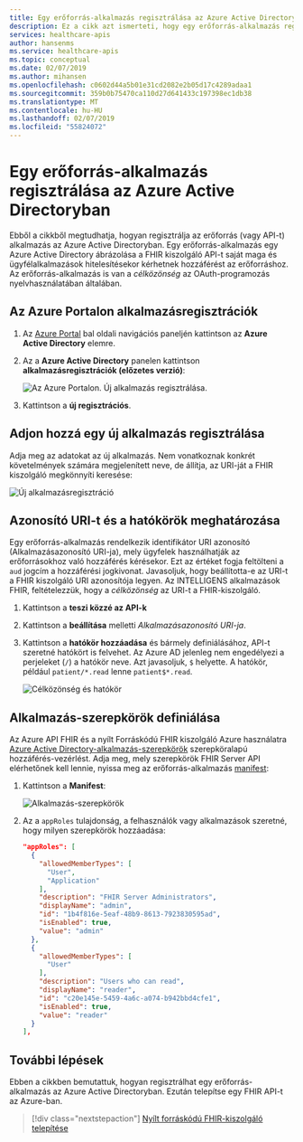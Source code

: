 ```yaml
---
title: Egy erőforrás-alkalmazás regisztrálása az Azure Active Directory - FHIR az Azure API-hoz
description: Ez a cikk azt ismerteti, hogy egy erőforrás-alkalmazás regisztrálása az Azure Active Directory.
services: healthcare-apis
author: hansenms
ms.service: healthcare-apis
ms.topic: conceptual
ms.date: 02/07/2019
ms.author: mihansen
ms.openlocfilehash: c0602d44a5b01e31cd2082e2b05d17c4289adaa1
ms.sourcegitcommit: 359b0b75470ca110d27d641433c197398ec1db38
ms.translationtype: MT
ms.contentlocale: hu-HU
ms.lasthandoff: 02/07/2019
ms.locfileid: "55824072"
---
```

# <a name="register-a-resource-application-in-azure-active-directory"></a>Egy erőforrás-alkalmazás regisztrálása az Azure Active Directoryban

Ebből a cikkből megtudhatja, hogyan regisztrálja az erőforrás (vagy API-t) alkalmazás az Azure Active Directoryban. Egy erőforrás-alkalmazás egy Azure Active Directory ábrázolása a FHIR kiszolgáló API-t saját maga és ügyfélalkalmazások hitelesítésekor kérhetnek hozzáférést az erőforráshoz. Az erőforrás-alkalmazás is van a *célközönség* az OAuth-programozás nyelvhasználatában általában.

## <a name="app-registrations-in-azure-portal"></a>Az Azure Portalon alkalmazásregisztrációk

1. Az [Azure Portal](https://portal.azure.com) bal oldali navigációs paneljén kattintson az **Azure Active Directory** elemre.

2. Az a **Azure Active Directory** panelen kattintson **alkalmazásregisztrációk (előzetes verzió)**:

    ![Az Azure Portalon. Új alkalmazás regisztrálása.](media/how-to-aad/portal-aad-new-app-registration.png)

3. Kattintson a **új regisztrációs**.

## <a name="add-a-new-application-registration"></a>Adjon hozzá egy új alkalmazás regisztrálása

Adja meg az adatokat az új alkalmazás. Nem vonatkoznak konkrét követelmények számára megjelenített neve, de állítja, az URI-ját a FHIR kiszolgáló megkönnyíti keresése:

![Új alkalmazásregisztráció](media/how-to-aad/portal-aad-register-new-app-registration-NAME.png)

## <a name="set-identifier-uri-and-define-scopes"></a>Azonosító URI-t és a hatókörök meghatározása

Egy erőforrás-alkalmazás rendelkezik identifikátor URI azonosító (Alkalmazásazonosító URI-ja), mely ügyfelek használhatják az erőforrásokhoz való hozzáférés kérésekor. Ezt az értéket fogja feltölteni a `aud` jogcím a hozzáférési jogkivonat. Javasoljuk, hogy beállította-e az URI-t a FHIR kiszolgáló URI azonosítója legyen. Az INTELLIGENS alkalmazások FHIR, feltételezzük, hogy a *célközönség* az URI-t a FHIR-kiszolgáló.

1. Kattintson a **teszi közzé az API-k**

2. Kattintson a **beállítása** melletti *Alkalmazásazonosító URI-ja*.

3. Kattintson a **hatókör hozzáadása** és bármely definiálásához, API-t szeretné hatókört is felvehet. Az Azure AD jelenleg nem engedélyezi a perjeleket (`/`) a hatókör neve. Azt javasoljuk, `$` helyette. A hatókör, például `patient/*.read` lenne `patient$*.read`.

    ![Célközönség és hatókör](media/how-to-aad/portal-aad-register-new-app-registration-AUD-SCOPE.png)

## <a name="define-application-roles"></a>Alkalmazás-szerepkörök definiálása

Az Azure API FHIR és a nyílt Forráskódú FHIR kiszolgáló Azure használatra [Azure Active Directory-alkalmazás-szerepkörök](https://docs.microsoft.com/azure/architecture/multitenant-identity/app-roles) szerepköralapú hozzáférés-vezérlést. Adja meg, mely szerepkörök FHIR Server API elérhetőnek kell lennie, nyissa meg az erőforrás-alkalmazás [manifest](https://docs.microsoft.com/azure/active-directory/active-directory-application-manifest/):

1. Kattintson a **Manifest**:

    ![Alkalmazás-szerepkörök](media/how-to-aad/portal-aad-register-new-app-registration-APP-ROLES.png)

2. Az a `appRoles` tulajdonság, a felhasználók vagy alkalmazások szeretné, hogy milyen szerepkörök hozzáadása:

    ```json
    "appRoles": [
      {
        "allowedMemberTypes": [
          "User",
          "Application"
        ],
        "description": "FHIR Server Administrators",
        "displayName": "admin",
        "id": "1b4f816e-5eaf-48b9-8613-7923830595ad",
        "isEnabled": true,
        "value": "admin"
      },
      {
        "allowedMemberTypes": [
          "User"
        ],
        "description": "Users who can read",
        "displayName": "reader",
        "id": "c20e145e-5459-4a6c-a074-b942bbd4cfe1",
        "isEnabled": true,
        "value": "reader"
      }
    ],
    ```

## <a name="next-steps"></a>További lépések

Ebben a cikkben bemutattuk, hogyan regisztrálhat egy erőforrás-alkalmazás az Azure Active Directoryban. Ezután telepítse egy FHIR API-t az Azure-ban.
 
>[!div class="nextstepaction"]
>[Nyílt forráskódú FHIR-kiszolgáló telepítése](fhir-oss-powershell-quickstart.md)